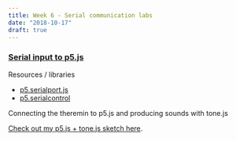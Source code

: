 ```yaml
---
title: Week 6 - Serial communication labs
date: "2018-10-17"
draft: true
---
```


### [Serial input to p5.js](https://itp.nyu.edu/physcomp/labs/labs-serial-communication/lab-serial-input-to-the-p5-js-ide/)

Resources / libraries

-   [p5.serialport.js](https://github.com/vanevery/p5.serialport)
-   [p5.serialcontrol](https://github.com/vanevery/p5.serialcontrol)

Connecting the theremin to p5.js and producing sounds with tone.js

[Check out my p5.js + tone.js sketch here](/projects/physical-computing/lab-serial).
